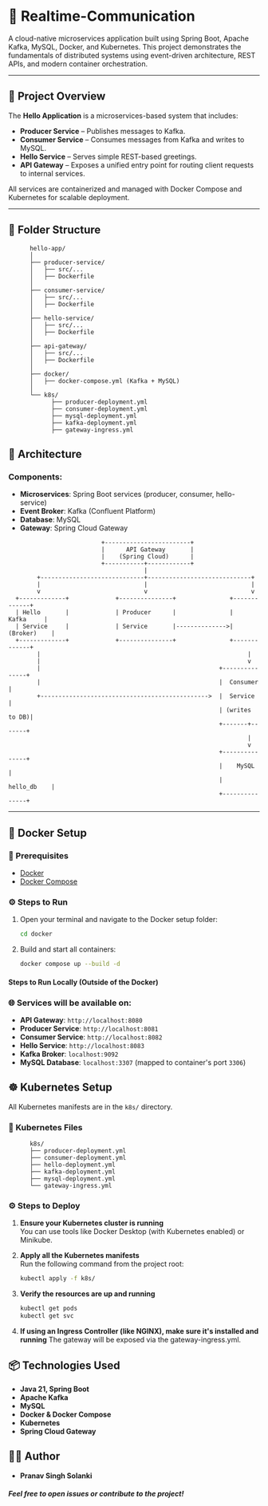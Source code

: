 # 👋 Realtime-Communication

A cloud-native microservices application built using Spring Boot, Apache Kafka, MySQL, Docker, and Kubernetes. This project demonstrates the fundamentals of distributed systems using event-driven architecture, REST APIs, and modern container orchestration.

---

## 📌 Project Overview

The **Hello Application** is a microservices-based system that includes:

- **Producer Service** – Publishes messages to Kafka.
- **Consumer Service** – Consumes messages from Kafka and writes to MySQL.
- **Hello Service** – Serves simple REST-based greetings.
- **API Gateway** – Exposes a unified entry point for routing client requests to internal services.

All services are containerized and managed with Docker Compose and Kubernetes for scalable deployment.

---

## 📂 Folder Structure

```
      hello-app/
      │
      ├── producer-service/
      │   ├── src/...
      │   ├── Dockerfile
      │
      ├── consumer-service/
      │   ├── src/...
      │   ├── Dockerfile
      │
      ├── hello-service/
      │   ├── src/...
      │   ├── Dockerfile
      │
      ├── api-gateway/
      │   ├── src/...
      │   ├── Dockerfile
      │
      ├── docker/
      │   ├── docker-compose.yml (Kafka + MySQL)
      │
      └── k8s/
            ├── producer-deployment.yml
            ├── consumer-deployment.yml
            ├── mysql-deployment.yml
            ├── kafka-deployment.yml
            ├── gateway-ingress.yml

```

## 🧱 Architecture

### Components:

- **Microservices**: Spring Boot services (producer, consumer, hello-service)
- **Event Broker**: Kafka (Confluent Platform)
- **Database**: MySQL
- **Gateway**: Spring Cloud Gateway

```
                          +------------------------+
                          |      API Gateway       |
                          |    (Spring Cloud)      |
                          +-----------+------------+
                                      |
        +-----------------------------+-----------------------------+
        |                             |                             |
        v                             v                             v
  +-------------+             +---------------+               +-------------+
  | Hello       |             | Producer      |               |   Kafka     |
  | Service     |             | Service       |-------------->| (Broker)    |
  +-------------+             +---------------+               +-------------+
        |                                                          |
        |                                                          v
        |                                                  +---------------+
        |                                                  |  Consumer     |
        +----------------------------------------------->  |  Service      |
                                                           | (writes to DB)|
                                                           +-------+-------+
                                                                   |
                                                                   v
                                                           +---------------+
                                                           |    MySQL      |
                                                           |   hello_db    |
                                                           +---------------+

```

---

## 🐳 Docker Setup

### 📁 Prerequisites

- [Docker](https://www.docker.com/)
- [Docker Compose](https://docs.docker.com/compose/)

### ⚙️ Steps to Run

1. Open your terminal and navigate to the Docker setup folder:

   ```bash
   cd docker
   ```

2. Build and start all containers:

   ```bash
   docker compose up --build -d
   ```
####  Steps to Run Locally (Outside of the Docker)


### 🌐 Services will be available on:

- **API Gateway**: `http://localhost:8080`
- **Producer Service**: `http://localhost:8081`
- **Consumer Service**: `http://localhost:8082`
- **Hello Service**: `http://localhost:8083`
- **Kafka Broker**: `localhost:9092`
- **MySQL Database**: `localhost:3307` (mapped to container's port `3306`)

## ☸️ Kubernetes Setup

All Kubernetes manifests are in the `k8s/` directory.

### 📂 Kubernetes Files

```
      k8s/
      ├── producer-deployment.yml
      ├── consumer-deployment.yml
      ├── hello-deployment.yml
      ├── kafka-deployment.yml
      ├── mysql-deployment.yml
      └── gateway-ingress.yml
```

### ⚙️ Steps to Deploy

1. **Ensure your Kubernetes cluster is running**  
   You can use tools like Docker Desktop (with Kubernetes enabled) or Minikube.

2. **Apply all the Kubernetes manifests**  
   Run the following command from the project root:

   ```bash
   kubectl apply -f k8s/

   ```

3. **Verify the resources are up and running**

   ```bash
   kubectl get pods
   kubectl get svc
   ```

4. **If using an Ingress Controller (like NGINX), make sure it's installed and running**
   The gateway will be exposed via the gateway-ingress.yml.

## 📦 Technologies Used

- **Java 21, Spring Boot**
- **Apache Kafka**
- **MySQL**
- **Docker & Docker Compose**
- **Kubernetes**
- **Spring Cloud Gateway**

## 👨‍💻 Author

- **Pranav Singh Solanki**

##### Feel free to open issues or contribute to the project!
